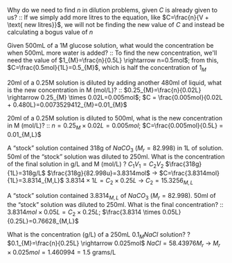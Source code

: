 Why do we need to find $n$ in dilution problems, given $C$ is already given to us? :: If we simply add more litres to the equation, like $C=\frac{n}{V + \text{ new litres}}$, we will not be finding the new value of $C$ and instead be calculating a bogus value of $n$

Given 500mL of a 1M glucose solution, what would the concentration be when 500mL more water is added? :: To find the new concentration, we'll need the value of $1_{M}=\frac{n}{0.5L} \rightarrow n=0.5mol$; from this, $C=\frac{0.5mol}{1L}=0.5_{M}$, which is half the concentration of $1_{M}$

20ml of a 0.25M solution is diluted by adding another 480ml of liquid, what is the new concentration in M (mol/L)? :: $0.25_{M}=\frac{n}{0.02L} \rightarrow 0.25_{M} \times 0.02L=0.005mol$; $C = \frac{0.005mol}{0.02L + 0.480L}=0.0073529412_{M}=0.01_{M}$

20ml of a 0.25M solution is diluted to 500ml, what is the new concentration in M (mol/L)? :: $n=0.25_{M} \times 0.02L=0.005mol$; $C=\frac{0.005mol}{0.5L} = 0.01_{M,L}$

A “stock” solution contained 318g of $NaCO_{3}$ ($M_{r}=82.998$) in 1L of solution. 50ml of the “stock” solution was diluted to 250ml. What is the concentration of the final solution in g/L and M (mol/L)
?
$C_{1}V_{1}=C_{2}V_{2}$
$\frac{318g}{1L}=318g/L$
$\frac{318g}{82.998u}=3.8314mol$ -> $C=\frac{3.8314mol}{1L}=3.8314_{M,L}$
$3.8314 \times 1L=C_{2} \times 0.25L$ -> $C_{2}=15.3256_{M,L}$

A “stock” solution contained $3.8314_{M,L}$ of $NaCO_{3}$ ($M_{r}=82.998$). 50ml of the “stock” solution was diluted to 250ml. What is the final concentration? :: $3.8314mol \times 0.05L = C_{2} \times 0.25L$; $\frac{3.8314 \times 0.05L}{0.25L}=0.76628_{M,L}$

What is the concentration (g/L) of a 250mL $0.1_{M}NaCl$ solution?
?
$0.1_{M}=\frac{n}{0.25L} \rightarrow 0.025mol$
$NaCl=58.43976 M_{r}$ -> $M_{r} \times 0.025mol = 1.460994 = 1.5$ grams/L
